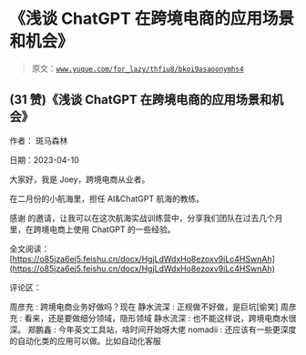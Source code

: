 # 《浅谈 ChatGPT 在跨境电商的应用场景和机会》

> 原文：[`www.yuque.com/for_lazy/thfiu8/bkoi9asaoonymhs4`](https://www.yuque.com/for_lazy/thfiu8/bkoi9asaoonymhs4)



## (31 赞)《浅谈 ChatGPT 在跨境电商的应用场景和机会》 

作者： 斑马森林 

日期：2023-04-10 

大家好，我是 Joey，跨境电商从业者。 

在二月份的小航海里，担任 AI&ChatGPT 航海的教练。 

感谢 的邀请，让我可以在这次航海实战训练营中，分享我们团队在过去几个月里，在跨境电商上使用 ChatGPT 的一些经验。 

全文阅读：[https://o85jza6ej5.feishu.cn/docx/HgjLdWdxHo8ezoxv9iLc4HSwnAh](https://o85jza6ej5.feishu.cn/docx/HgjLdWdxHo8ezoxv9iLc4HSwnAh) 

评论区： 

周彦充 : 跨境电商业务好做吗？现在 静水流深 : 正规做不好做，是巨坑[偷笑] 周彦充 : 看来，还是要做细分领域，隐形领域 静水流深 : 也不能这样说，跨境电商水很深。 郑鹏鑫 : 今年英文工具站，啥时间开始呀大佬 nomadii : 还应该有一些更深度的自动化类的应用可以做。比如自动化客服